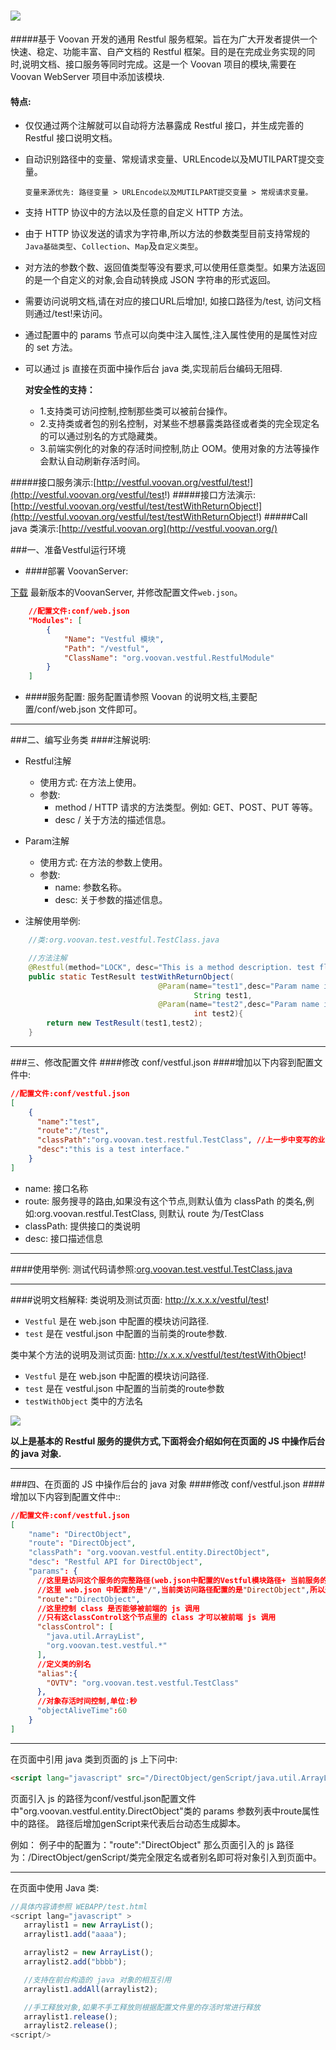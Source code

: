![](http://git.oschina.net/uploads/images/2016/0510/122514_7d971a34_116083.jpeg)
=======================================================================================
#####基于 Voovan 开发的通用 Restful 服务框架。旨在为广大开发者提供一个快速、稳定、功能丰富、自产文档的 Restful 框架。目的是在完成业务实现的同时,说明文档、接口服务等同时完成。这是一个 Voovan 项目的模块,需要在 Voovan WebServer 项目中添加该模块.

#### 特点:
 - 仅仅通过两个注解就可以自动将方法暴露成 Restful 接口，并生成完善的Restful 接口说明文档。
 - 自动识别路径中的变量、常规请求变量、URLEncode以及MUTILPART提交变量。

       变量来源优先: 路径变量 > URLEncode以及MUTILPART提交变量 > 常规请求变量。

 - 支持 HTTP 协议中的方法以及任意的自定义 HTTP 方法。
 - 由于 HTTP 协议发送的请求为字符串,所以方法的参数类型目前支持常规的 `Java基础类型`、`Collection`、`Map`及`自定义类型`。
 - 对方法的参数个数、返回值类型等没有要求,可以使用任意类型。如果方法返回的是一个自定义的对象,会自动转换成 JSON 字符串的形式返回。
 - 需要访问说明文档,请在对应的接口URL后增加!, 如接口路径为/test, 访问文档则通过/test!来访问。
 - 通过配置中的 params 节点可以向类中注入属性,注入属性使用的是属性对应的 set 方法。
 - 可以通过 js 直接在页面中操作后台 java 类,实现前后台编码无阻碍.

    **对安全性的支持：**
    * 1.支持类可访问控制,控制那些类可以被前台操作。
    * 2.支持类或者包的别名控制，对某些不想暴露类路径或者类的完全现定名的可以通过别名的方式隐藏类。
    * 3.前端实例化的对象的存活时间控制,防止 OOM。使用对象的方法等操作会默认自动刷新存活时间。

#####接口服务演示:[http://vestful.voovan.org/vestful/test!](http://vestful.voovan.org/vestful/test!)
#####接口方法演示:[http://vestful.voovan.org/vestful/test/testWithReturnObject!](http://vestful.voovan.org/vestful/test/testWithReturnObject!)
#####Call java 类演示:[http://vestful.voovan.org](http://vestful.voovan.org/)

###一、准备Vestful运行环境


- ####部署 VoovanServer:

[下载](https://git.oschina.net/helyho/Voovan/attach_files) 最新版本的VoovanServer, 并修改配置文件`web.json`。

```json
    //配置文件:conf/web.json
    "Modules": [
        {
            "Name": "Vestful 模块",                                      //模块名称
            "Path": "/vestful",                                          //模块路径
            "ClassName": "org.voovan.vestful.RestfulModule"             //模块处理器
        }
    ]
```
- ####服务配置:
   服务配置请参照 Voovan 的说明文档,主要配置/conf/web.json 文件即可。


------------------------------------------
###二、编写业务类
####注解说明:
- Restful注解
    - 使用方式: 在方法上使用。
    - 参数:
         - method / HTTP 请求的方法类型。例如: GET、POST、PUT 等等。
         - desc   / 关于方法的描述信息。

- Param注解
    - 使用方式: 在方法的参数上使用。
    - 参数:
         - name: 参数名称。
         - desc: 关于参数的描述信息。

- 注解使用举例:
```java
    //类:org.voovan.test.vestful.TestClass.java

    //方法注解
    @Restful(method="LOCK", desc="This is a method description. test float param")
    public static TestResult testWithReturnObject(
                                 @Param(name="test1",desc="Param name is test1, type is String") //参数注解
                                         String test1,
                                 @Param(name="test2",desc="Param name is test2. type is int") //参数注解
                                         int test2){
        return new TestResult(test1,test2);
    }
```

------------------------------------------
###三、修改配置文件
####修改 conf/vestful.json
####增加以下内容到配置文件中:
```JSON
//配置文件:conf/vestful.json
[
    {
      "name":"test",
      "route":"/test",
      "classPath":"org.voovan.test.restful.TestClass", //上一步中变写的业务类
      "desc":"this is a test interface."
    }
]
```
 - name: 接口名称
 - route: 服务搜寻的路由,如果没有这个节点,则默认值为 classPath 的类名,例如:org.voovan.restful.TestClass, 则默认 route 为/TestClass
 - classPath: 提供接口的类说明
 - desc: 接口描述信息

--------------------------------------------

####使用举例:
测试代码请参照:[org.voovan.test.vestful.TestClass.java](https://git.oschina.net/helyho/Vestful/blob/master/src/test/java/org/voovan/test/vestful/TestClass.java)


----------------------------------------------

####说明文档解释:
类说明及测试页面: http://x.x.x.x/vestful/test!
   - `Vestful` 是在 web.json 中配置的模块访问路径.
   - `test` 是在 vestful.json 中配置的当前类的route参数.

类中某个方法的说明及测试页面: http://x.x.x.x/vestful/test/testWithObject!
   - `Vestful` 是在 web.json 中配置的模块访问路径.
   - `test` 是在 vestful.json 中配置的当前类的route参数
   - `testWithObject` 类中的方法名


![](http://git.oschina.net/uploads/images/2017/0314/125853_9e52bc93_116083.png "")


**以上是基本的 Restful 服务的提供方式,下面将会介绍如何在页面的 JS 中操作后台的 java 对象.**

----------------------------------------------

###四、在页面的 JS 中操作后台的 java 对象
####修改 conf/vestful.json
####增加以下内容到配置文件中::
```JSON
//配置文件:conf/vestful.json
[
    "name": "DirectObject",
    "route": "DirectObject",
    "classPath": "org.voovan.vestful.entity.DirectObject",
    "desc": "Restful API for DirectObject",
    "params": {
      //这里是访问这个服务的完整路径(web.json中配置的Vestful模块路径+ 当前服务的类路径)
      //这里 web.json 中配置的是"/",当前类访问路径配置的是"DirectObject",所以通过/DirectObject来访问
      "route":"DirectObject",
      //这里控制 class 是否能够被前端的 js 调用
      //只有这classControl这个节点里的 class 才可以被前端 js 调用
      "classControl": [
        "java.util.ArrayList",
        "org.voovan.test.vestful.*"
      ],
      //定义类的别名
      "alias":{
        "OVTV": "org.voovan.test.vestful.TestClass"
      },
      //对象存活时间控制,单位:秒
      "objectAliveTime":60
    }
]
```
----------------------------------------------
在页面中引用 java 类到页面的 js 上下问中:
```html
<script lang="javascript" src="/DirectObject/genScript/java.util.ArrayList"></script>
```
页面引入 js 的路径为conf/vestful.json配置文件中"org.voovan.vestful.entity.DirectObject"类的 params 参数列表中route属性中的路径。
路径后增加genScript来代表后台动态生成脚本。

例如：
    例子中的配置为："route":"DirectObject"
    那么页面引入的 js 路径为：/DirectObject/genScript/类完全限定名或者别名即可将对象引入到页面中。

----------------------------------------------

在页面中使用 Java 类:
```javascript
//具体内容请参照 WEBAPP/test.html
<script lang="javascript" >
   arraylist1 = new ArrayList();
   arraylist1.add("aaaa");

   arraylist2 = new ArrayList();
   arraylist2.add("bbbb");

   //支持在前台构造的 java 对象的相互引用
   arraylist1.addAll(arraylist2);

   //手工释放对象,如果不手工释放则根据配置文件里的存活时常进行释放
   arraylist1.release();
   arraylist2.release();
<script/>


```
